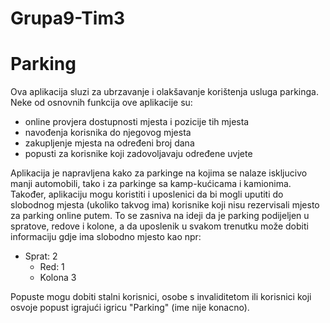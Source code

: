 # Grupa9-Tim3

# Parking

Ova aplikacija sluzi za ubrzavanje i olakšavanje korištenja usluga parkinga. Neke od osnovnih funkcija ove aplikacije su:
- online provjera dostupnosti mjesta i pozicije tih mjesta
- navođenja korisnika do njegovog mjesta
- zakupljenje mjesta na određeni broj dana
- popusti za korisnike koji zadovoljavaju određene uvjete

Aplikacija je napravljena kako za parkinge na kojima se nalaze iskljucivo manji automobili, tako i za parkinge sa kamp-kućicama i kamionima. Također, aplikaciju mogu koristiti i uposlenici da bi mogli uputiti do slobodnog mjesta (ukoliko takvog ima) korisnike koji nisu rezervisali mjesto za parking online putem. To se zasniva na ideji da je parking podijeljen u spratove, redove i kolone, a da uposlenik u svakom trenutku može dobiti informaciju gdje ima slobodno mjesto kao npr:

* Sprat: 2
  - Red: 1
  - Kolona 3 

Popuste mogu dobiti stalni korisnici, osobe s invaliditetom ili korisnici koji osvoje popust igrajući igricu "Parking" (ime nije konacno).    


